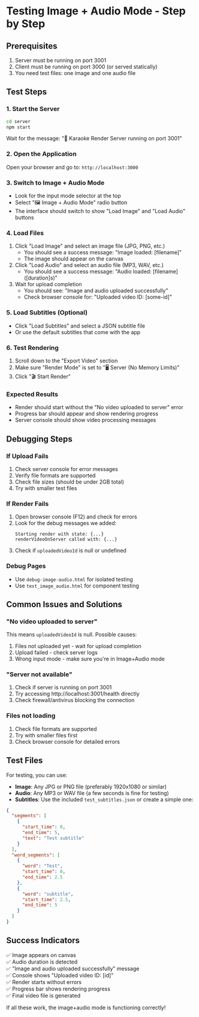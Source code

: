 # Testing Image + Audio Mode - Step by Step

## Prerequisites

1. Server must be running on port 3001
2. Client must be running on port 3000 (or served statically)
3. You need test files: one image and one audio file

## Test Steps

### 1. Start the Server

```bash
cd server
npm start
```

Wait for the message: "🎤 Karaoke Render Server running on port 3001"

### 2. Open the Application

Open your browser and go to: `http://localhost:3000`

### 3. Switch to Image + Audio Mode

- Look for the input mode selector at the top
- Select "🖼️ Image + Audio Mode" radio button
- The interface should switch to show "Load Image" and "Load Audio" buttons

### 4. Load Files

1. Click "Load Image" and select an image file (JPG, PNG, etc.)
   - You should see a success message: "Image loaded: [filename]"
   - The image should appear on the canvas
2. Click "Load Audio" and select an audio file (MP3, WAV, etc.)
   - You should see a success message: "Audio loaded: [filename] ([duration]s)"
3. Wait for upload completion
   - You should see: "Image and audio uploaded successfully"
   - Check browser console for: "Uploaded video ID: [some-id]"

### 5. Load Subtitles (Optional)

- Click "Load Subtitles" and select a JSON subtitle file
- Or use the default subtitles that come with the app

### 6. Test Rendering

1. Scroll down to the "Export Video" section
2. Make sure "Render Mode" is set to "🖥️ Server (No Memory Limits)"
3. Click "🎬 Start Render"

### Expected Results

- Render should start without the "No video uploaded to server" error
- Progress bar should appear and show rendering progress
- Server console should show video processing messages

## Debugging Steps

### If Upload Fails

1. Check server console for error messages
2. Verify file formats are supported
3. Check file sizes (should be under 2GB total)
4. Try with smaller test files

### If Render Fails

1. Open browser console (F12) and check for errors
2. Look for the debug messages we added:
   ```
   Starting render with state: {...}
   renderVideoOnServer called with: {...}
   ```
3. Check if `uploadedVideoId` is null or undefined

### Debug Pages

- Use `debug-image-audio.html` for isolated testing
- Use `test_image_audio.html` for component testing

## Common Issues and Solutions

### "No video uploaded to server"

This means `uploadedVideoId` is null. Possible causes:

1. Files not uploaded yet - wait for upload completion
2. Upload failed - check server logs
3. Wrong input mode - make sure you're in Image+Audio mode

### "Server not available"

1. Check if server is running on port 3001
2. Try accessing http://localhost:3001/health directly
3. Check firewall/antivirus blocking the connection

### Files not loading

1. Check file formats are supported
2. Try with smaller files first
3. Check browser console for detailed errors

## Test Files

For testing, you can use:

- **Image**: Any JPG or PNG file (preferably 1920x1080 or similar)
- **Audio**: Any MP3 or WAV file (a few seconds is fine for testing)
- **Subtitles**: Use the included `test_subtitles.json` or create a simple one:

```json
{
  "segments": [
    {
      "start_time": 0,
      "end_time": 5,
      "text": "Test subtitle"
    }
  ],
  "word_segments": [
    {
      "word": "Test",
      "start_time": 0,
      "end_time": 2.5
    },
    {
      "word": "subtitle",
      "start_time": 2.5,
      "end_time": 5
    }
  ]
}
```

## Success Indicators

✅ Image appears on canvas  
✅ Audio duration is detected  
✅ "Image and audio uploaded successfully" message  
✅ Console shows "Uploaded video ID: [id]"  
✅ Render starts without errors  
✅ Progress bar shows rendering progress  
✅ Final video file is generated

If all these work, the image+audio mode is functioning correctly!

